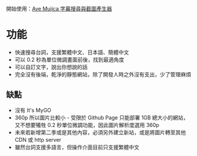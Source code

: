 開始使用：[Ave Mujica 字幕搜尋與截圖產生器](https://hollen9.github.io/avemujica-img/)

# 功能

- 快速搜尋台詞，支援繁體中文、日本語、簡體中文
- 可以 0.2 秒為單位微調畫面前後，找到最適角度
- 可以自訂文字，說出你想說的話
- 完全沒有後端，乾淨的靜態網站，除了開發人時之外沒有支出，少了管理麻煩

## 缺點

- 沒有 It's MyGO
- 360p 所以圖片比較小 - 受限於 Github Page 只能部署 1GB 總大小的網站，又不想要犧牲 0.2 秒單位微調功能，因此圖片解析度選用 360p
- 未來若新增第二季或是其他內容，必須另外建立新站，或是將圖片轉至其他 CDN 或 http server
- 雖然台詞支援多語言，但操作介面目前只支援繁體中文
